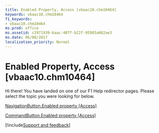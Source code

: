 ```yaml
---
title: Enabled Property, Access [vbaac10.chm10464]
keywords: vbaac10.chm10464
f1_keywords:
- vbaac10.chm10464
ms.prod: office
ms.assetid: c2971939-6aac-407f-b22f-95983a082ae3
ms.date: 06/08/2017
localization_priority: Normal
---
```



# Enabled Property, Access [vbaac10.chm10464]

Hi there! You have landed on one of our F1 Help redirector pages. Please select the topic you were looking for below.

[NavigationButton.Enabled property (Access)](http://msdn.microsoft.com/library/00390d23-3088-8f92-db02-902c23ef207c%28Office.15%29.aspx)

[CommandButton.Enabled property (Access)](http://msdn.microsoft.com/library/c48d979d-3320-d8ab-1019-c5d1bf60e01d%28Office.15%29.aspx)

[!include[Support and feedback](~/includes/feedback-boilerplate.md)]